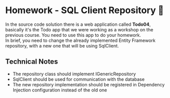 # Homework - SQL Client Repository 📝

In the source code solution there is a web application called **Todo04**, basically it's the Todo app that we were working as a workshop on the previous course. You need to use this app to do your homework.  
In brief, you need to change the already implemented Entity Framework repository, with a new one that will be using SqlClient.

## Technical Notes
* The repository class should implement IGenericRepository
* SqlClient should be used for communication with the database
* The new repository implementation should be registered in Dependency Injection configuration instead of the old one